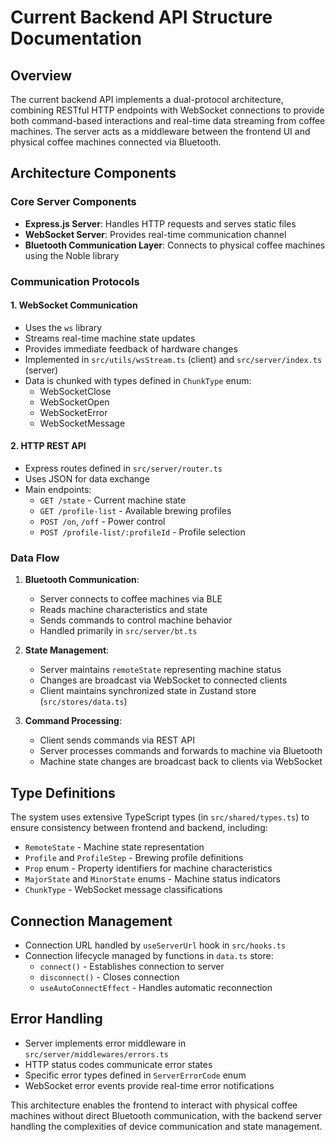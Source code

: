 # Current Backend API Structure Documentation

## Overview

The current backend API implements a dual-protocol architecture, combining RESTful HTTP endpoints with WebSocket connections to provide both command-based interactions and real-time data streaming from coffee machines. The server acts as a middleware between the frontend UI and physical coffee machines connected via Bluetooth.

## Architecture Components

### Core Server Components

- **Express.js Server**: Handles HTTP requests and serves static files
- **WebSocket Server**: Provides real-time communication channel
- **Bluetooth Communication Layer**: Connects to physical coffee machines using the Noble library

### Communication Protocols

#### 1. WebSocket Communication
- Uses the `ws` library 
- Streams real-time machine state updates
- Provides immediate feedback of hardware changes
- Implemented in `src/utils/wsStream.ts` (client) and `src/server/index.ts` (server)
- Data is chunked with types defined in `ChunkType` enum:
  - WebSocketClose
  - WebSocketOpen
  - WebSocketError
  - WebSocketMessage

#### 2. HTTP REST API
- Express routes defined in `src/server/router.ts`
- Uses JSON for data exchange
- Main endpoints:
  - `GET /state` - Current machine state
  - `GET /profile-list` - Available brewing profiles
  - `POST /on`, `/off` - Power control
  - `POST /profile-list/:profileId` - Profile selection

### Data Flow

1. **Bluetooth Communication**:
   - Server connects to coffee machines via BLE
   - Reads machine characteristics and state
   - Sends commands to control machine behavior
   - Handled primarily in `src/server/bt.ts`

2. **State Management**:
   - Server maintains `remoteState` representing machine status
   - Changes are broadcast via WebSocket to connected clients
   - Client maintains synchronized state in Zustand store (`src/stores/data.ts`)

3. **Command Processing**:
   - Client sends commands via REST API
   - Server processes commands and forwards to machine via Bluetooth
   - Machine state changes are broadcast back to clients via WebSocket

## Type Definitions

The system uses extensive TypeScript types (in `src/shared/types.ts`) to ensure consistency between frontend and backend, including:

- `RemoteState` - Machine state representation
- `Profile` and `ProfileStep` - Brewing profile definitions
- `Prop` enum - Property identifiers for machine characteristics
- `MajorState` and `MinorState` enums - Machine status indicators
- `ChunkType` - WebSocket message classifications

## Connection Management

- Connection URL handled by `useServerUrl` hook in `src/hooks.ts`
- Connection lifecycle managed by functions in `data.ts` store:
  - `connect()` - Establishes connection to server
  - `disconnect()` - Closes connection
  - `useAutoConnectEffect` - Handles automatic reconnection

## Error Handling

- Server implements error middleware in `src/server/middlewares/errors.ts`
- HTTP status codes communicate error states
- Specific error types defined in `ServerErrorCode` enum
- WebSocket error events provide real-time error notifications

This architecture enables the frontend to interact with physical coffee machines without direct Bluetooth communication, with the backend server handling the complexities of device communication and state management. 